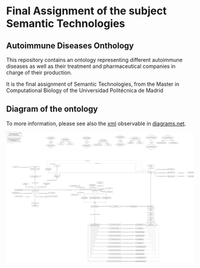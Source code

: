 # Final Assignment of the subject Semantic Technologies
## Autoimmune Diseases Onthology

This repository contains an ontology representing different autoimmune diseases as well as their treatment and pharmaceutical companies in charge of their production. 

It is the final assignment of Semantic Technologies, from the Master in Computational Biology of the Universidad Politécnica de Madrid

## Diagram of the ontology
To more information, please see also the [xml](AutoimmuneDiseases_Diagram.xml) observable in [diagrams.net](https://www.diagrams.net/).

![Diagram](./AutoimmuneDiseases_Diagram.png)

